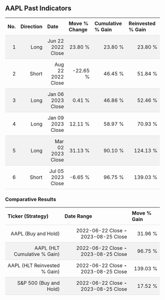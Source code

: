 
<style>
.hits {
            border-collapse: collapse;
            width: 100%;
        }
        .hits th, td {
            padding: 8px;
            border-bottom: 1px solid #ddd;
        }
        
        .hits td {text-align: right;}
        .hits th {text-align: left;}
        
        .hits tr:nth-child(even) {
            background-color: #f2f2f2;
        }
        
        .chartCol {
            width: 50%;
            float: left;
            padding: 20px;
        }  
</style>
    
<br>

## AAPL Past Indicators

<table class="hits">
    <tr>
        <th>No.</th>
        <th>Direction</th>
        <th>Date</th>
        <th>Move % Change</th>
        <th>Cumulative % Gain</th>
        <th>Reinvested % Gain</th>
      </tr>
    <tr>
        <td>1</td>
        <td>Long</td>
        <td>Jun 22 2022 Close</td>
        <td>23.80 %</td>
        <td>23.80 %</td>
        <td>23.80 %</td>
    </tr>
    <tr>
        <td>2</td>
        <td>Short</td>
        <td>Aug 22 2022 Close</td>
        <td>-22.65 %</td>
        <td>46.45 %</td>
        <td>51.84 %</td>
    </tr>
    <tr>
        <td>3</td>
        <td>Long</td>
        <td>Jan 06 2023 Close</td>
        <td>0.41 %</td>
        <td>46.86 %</td>
        <td>52.46 %</td>
    </tr>
    <tr>
        <td>4</td>
        <td>Long</td>
        <td>Jan 09 2023 Close</td>
        <td>12.11 %</td>
        <td>58.97 %</td>
        <td>70.93 %</td>
    </tr>
    <tr>
        <td>5</td>
        <td>Long</td>
        <td>Mar 02 2023 Close</td>
        <td>31.13 %</td>
        <td>90.10 %</td>
        <td>124.13 %</td>
    </tr>
    <tr>
        <td>6</td>
        <td>Short</td>
        <td>Jul 05 2023 Close</td>
        <td>-6.65 %</td>
        <td>96.75 %</td>
        <td>139.03 %</td>
    </tr>
    
</table>

### Comparative Results

<table class="hits">
    <thead>
        <th>Ticker (Strategy)</th>
        <th>Date Range</th>
        <th>Move % Gain</th>
    </thead>
    <tbody>
        <tr>
            <td>AAPL (Buy and Hold)</td>
            <td>2022-06-22 Close <b>-</b> 2023-08-25 Close</td>
            <td>31.96 %</td>
        </tr>
        <tr>
            <td>AAPL (HLT Cumulative % Gain)</td>
            <td>2022-06-22 Close <b>-</b> 2023-08-25 Close</td>
            <td>96.75 %</td>
        </tr>
        <tr>
            <td>AAPL (HLT Reinvested % Gain)</td>
            <td>2022-06-22 Close <b>-</b> 2023-08-25 Close</td>
            <td>139.03 %</td>
        </tr>
        <tr>
            <td>S&P 500 (Buy and Hold)</td>
            <td>2022-06-22 Close <b>-</b> 2023-08-25 Close</td>
            <td>17.52 %</td>
        </tr>
    </tbody>
</table>
<br>
<br>